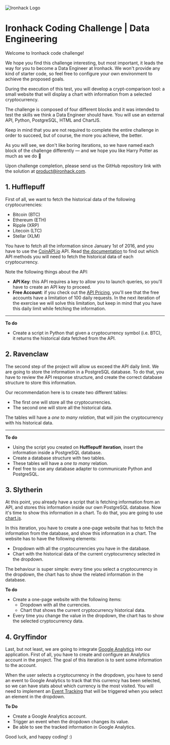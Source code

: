 ![Ironhack Logo](https://i.imgur.com/1QgrNNw.png)

# Ironhack Coding Challenge | Data Engineering

Welcome to Ironhack code challenge!

We hope you find this challenge interesting, but most important, it leads the way for you to become a Data Engineer at Ironhack. We won't provide any kind of starter code, so feel free to configure your own environment to achieve the proposed goals.

During the execution of this test, you will develop a crypt-comparison tool: a small website that will display a chart with information from a selected cryptocurrency.

The challenge is composed of four different blocks and it was intended to test the skills we think a Data Engineer should have. You will use an external API, Python, PostgreSQL, HTML and ChartJS.

Keep in mind that you are not required to complete the entire challenge in order to succeed, but of course, the more you achieve, the better.

As you will see, we don't like boring iterations, so we have named each block of the challenge differently — and we hope you like Harry Potter as much as we do 🧙

Upon challenge completion, please send us the GitHub repository link with the solution at product@ironhack.com.


## 1. Hufflepuff

First of all, we want to fetch the historical data of the following cryptocurrencies:

- Bitcoin (BTC)
- Ethereum (ETH)
- Ripple (XRP)
- Litecoin (LTC)
- Stellar (XLM)

You have to fetch all the information since January 1st of 2016, and you have to use the [CoinAPI.io](https://www.coinapi.io/) API. Read [the documentation](https://docs.coinapi.io/) to find out which API methods you will need to fetch the historical data of each cryptocurrency.

Note the following things about the API:

- **API Key**: this API requires a key to allow you to launch queries, so you'll have to create an API key to proceed.
- **Free Account**: if you check out the [API Pricing](https://www.coinapi.io/pricing), you'll see that the free accounts have a limitation of 100 daily requests. In the next iteration of the exercise we will solve this limitation, but keep in mind that you have this daily limit while fetching the information.

---

**To do**

- Create a script in Python that given a cryptocurrency symbol (i.e. BTC), it returns the historical data fetched from the API.

## 2. Ravenclaw

The second step of the project will allow us exceed the API daily limit. We are going to store the information in a PostgreSQL database. To do that, you have to review the API response structure, and create the correct database structure to store this information.

Our recommendation here is to create two different tables:

- The first one will store all the cryptocurrencies.
- The second one will store all the historical data.

The tables will have a *one to many relation*, that will join the cryptocurrency with his historical data.

---

**To do**

- Using the script you created on **Hufflepuff iteration**, insert the information inside a PostgreSQL database.
- Create a database structure with two tables.
- These tables will have a *one to many* relation.
- Feel free to use any database adapter to communicate Python and PostgreSQL.

## 3. Slytherin

At this point, you already have a script that is fetching information from an API, and stores this information inside our own PostgreSQL database. Now it's time to show this information in a chart. To do that, you are going to use [chart.js](https://www.chartjs.org/).

In this iteration, you have to create a one-page website that has to fetch the information from the database, and show this information in a chart. The website has to have the following elements:

- Dropdown with all the cryptocurrencies you have in the database.
- Chart with the historical data of the current cryptocurrency selected in the dropdown.

The behaviour is super simple: every time you select a cryptocurrency in the dropdown, the chart has to show the related information in the database.

**To do**

- Create a one-page website with the following items:
  - Dropdown with all the currencies.
  - Chart that shows the current cryptocurrency historical data.
- Every time you change the value in the dropdown, the chart has to show the selected cryptocurrency data.

## 4. Gryffindor

Last, but not least, we are going to integrate [Google Analytics](https://www.google.com/analytics/) into our application. First of all, you have to create and configure an Analytics account in the project. The goal of this iteration is to sent some information to the account.

When the user selects a cryptocurrency in the dropdown, you have to send an event to Google Analytics to track that this currency has been selected, so we can have stats about which currency is the most visited. You will need to implement an [Event Tracking](https://developers.google.com/analytics/devguides/collection/analyticsjs/events) that will be triggered when you select an element in the dropdown.

**To Do**

- Create a Google Analytics account.
- Trigger an event when the dropdown changes its value.
- Be able to see the tracked information in Google Analytics.

Good luck, and happy coding! :)
